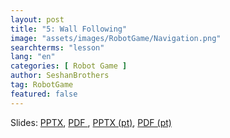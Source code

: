 ```yaml
---
layout: post
title: "5: Wall Following"
image: "assets/images/RobotGame/Navigation.png"
searchterms: "lesson"
lang: "en"
categories: [ Robot Game ]
author: SeshanBrothers
tag: RobotGame
featured: false
---
```




Slides: 
<a href="/translations/en-us/RobotGame/WallFollowing.pptx">PPTX</a>,
<a href="/translations/en-us/RobotGame/WallFollowing.pdf">PDF </a>,
<a href="/translations/pt-br/RobotGame/SeguindoParedes.pptx">PPTX (pt)</a>, 
<a href="/translations/pt-br/RobotGame/SeguindoParedespdf">PDF (pt)</a>
